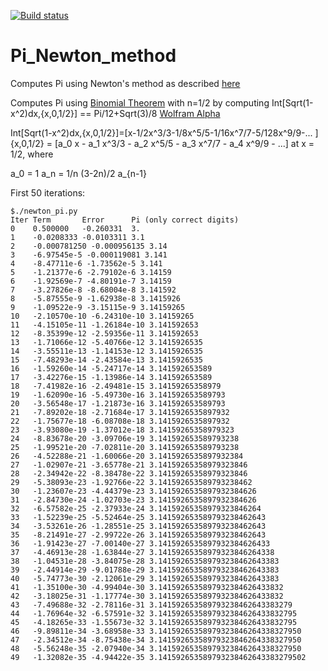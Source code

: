 [![Build status](https://travis-ci.org/jirka-h/Pi_Newton_method.svg?branch=main)](https://travis-ci.org/jirka-h)

# Pi_Newton_method
Computes Pi using Newton's method as described [here](https://www.youtube.com/watch?v=gMlf1ELvRzc)

Computes Pi using [Binomial Theorem](https://en.wikipedia.org/wiki/Binomial_theorem) with n=1/2 by computing Int[Sqrt(1-x^2)dx,{x,0,1/2}] == Pi/12+Sqrt(3)/8
[Wolfram Alpha](https://www.wolframalpha.com/input/?i=Int%5BSqrt%281-x%5E2%29dx%2C%7Bx%2C0%2C1%2F2%7D%5D-sqrt%283%29%2F8-pi%2F12)

Int[Sqrt(1-x^2)dx,{x,0,1/2}]=[x-1/2x^3/3-1/8x^5/5-1/16x^7/7-5/128x^9/9-... ] {x,0,1/2} = [a_0 x - a_1 x^3/3 - a_2 x^5/5 - a_3 x^7/7 - a_4 x^9/9 - ...] at x = 1/2, where

a_0 = 1
a_n = 1/n (3-2n)/2 a_{n-1}

First 50 iterations:

```
$./newton_pi.py 
Iter Term       Error      Pi (only correct digits)                          
0    0.500000   -0.260331  3.                                                
1    -0.0208333 -0.0103311 3.1                                               
2    -0.000781250 -0.000956135 3.14                                              
3    -6.97545e-5 -0.000119081 3.141                                             
4    -8.47711e-6 -1.73562e-5 3.141                                             
5    -1.21377e-6 -2.79102e-6 3.14159                                           
6    -1.92569e-7 -4.80191e-7 3.14159                                           
7    -3.27826e-8 -8.68004e-8 3.141592                                          
8    -5.87555e-9 -1.62938e-8 3.1415926                                         
9    -1.09522e-9 -3.15115e-9 3.14159265                                        
10   -2.10570e-10 -6.24310e-10 3.14159265                                        
11   -4.15105e-11 -1.26184e-10 3.141592653                                       
12   -8.35399e-12 -2.59356e-11 3.141592653                                       
13   -1.71066e-12 -5.40766e-12 3.1415926535                                      
14   -3.55511e-13 -1.14153e-12 3.1415926535                                      
15   -7.48293e-14 -2.43584e-13 3.1415926535                                      
16   -1.59260e-14 -5.24717e-14 3.141592653589                                    
17   -3.42276e-15 -1.13986e-14 3.141592653589                                    
18   -7.41982e-16 -2.49481e-15 3.14159265358979                                  
19   -1.62090e-16 -5.49730e-16 3.141592653589793                                 
20   -3.56548e-17 -1.21873e-16 3.141592653589793                                 
21   -7.89202e-18 -2.71684e-17 3.1415926535897932                                
22   -1.75677e-18 -6.08708e-18 3.1415926535897932                                
23   -3.93080e-19 -1.37012e-18 3.14159265358979323                               
24   -8.83678e-20 -3.09706e-19 3.141592653589793238                              
25   -1.99521e-20 -7.02811e-20 3.141592653589793238                              
26   -4.52288e-21 -1.60066e-20 3.1415926535897932384                             
27   -1.02907e-21 -3.65778e-21 3.14159265358979323846                            
28   -2.34942e-22 -8.38478e-22 3.14159265358979323846                            
29   -5.38093e-23 -1.92766e-22 3.141592653589793238462                           
30   -1.23607e-23 -4.44379e-23 3.1415926535897932384626                          
31   -2.84730e-24 -1.02703e-23 3.1415926535897932384626                          
32   -6.57582e-25 -2.37933e-24 3.14159265358979323846264                         
33   -1.52239e-25 -5.52464e-25 3.141592653589793238462643                        
34   -3.53261e-26 -1.28551e-25 3.141592653589793238462643                        
35   -8.21491e-27 -2.99722e-26 3.141592653589793238462643                        
36   -1.91423e-27 -7.00140e-27 3.1415926535897932384626433                       
37   -4.46913e-28 -1.63844e-27 3.14159265358979323846264338                      
38   -1.04531e-28 -3.84075e-28 3.141592653589793238462643383                     
39   -2.44914e-29 -9.01788e-29 3.141592653589793238462643383                     
40   -5.74773e-30 -2.12061e-29 3.141592653589793238462643383                     
41   -1.35100e-30 -4.99404e-30 3.1415926535897932384626433832                    
42   -3.18025e-31 -1.17774e-30 3.1415926535897932384626433832                    
43   -7.49688e-32 -2.78116e-31 3.141592653589793238462643383279                  
44   -1.76964e-32 -6.57591e-32 3.1415926535897932384626433832795                 
45   -4.18265e-33 -1.55673e-32 3.1415926535897932384626433832795                 
46   -9.89811e-34 -3.68958e-33 3.14159265358979323846264338327950                
47   -2.34512e-34 -8.75438e-34 3.14159265358979323846264338327950                
48   -5.56248e-35 -2.07940e-34 3.14159265358979323846264338327950                
49   -1.32082e-35 -4.94422e-35 3.141592653589793238462643383279502
```
